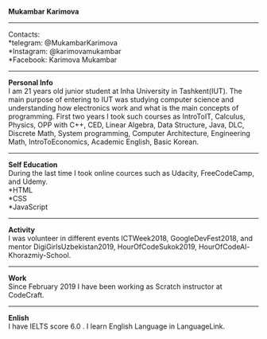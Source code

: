  **__Mukambar Karimova__**   
 
***
Contacts:        
         *telegram: @MukambarKarimova     
         *Instagram: @karimovamukambar    
         *Facebook: Karimova Mukambar    

***

**Personal Info**    
 I am 21 years old junior student at Inha University in Tashkent(IUT). The main purpose of entering to IUT was studying computer science and understanding how electronics work and what is the main concepts of programming. First two years I took such courses as IntroToIT, Calculus, Physics, OPP with C++, CED, Linear Algebra, Data Structure, Java, DLC, Discrete Math, System programming, Computer Architecture, Engineering Math, IntroToEconomics, Academic English, Basic Korean.
 
***
 
**Self Education**    
During the last time I took online cources such as Udacity, FreeCodeCamp, and Udemy.    
*HTML    
*CSS    
*JavaScript    

***

**Activity**    
 I was volunteer in different events ICTWeek2018, GoogleDevFest2018, and mentor  DigiGirlsUzbekistan2019, HourOfCodeSukok2019, HourOfCodeAl-Khorazmiy-School.

***

**Work**   
Since February 2019 I have been working as Scratch instructor at CodeCraft.

***

**Enlish**    
I have IELTS score 6.0 . I learn English Language in LanguageLink.
